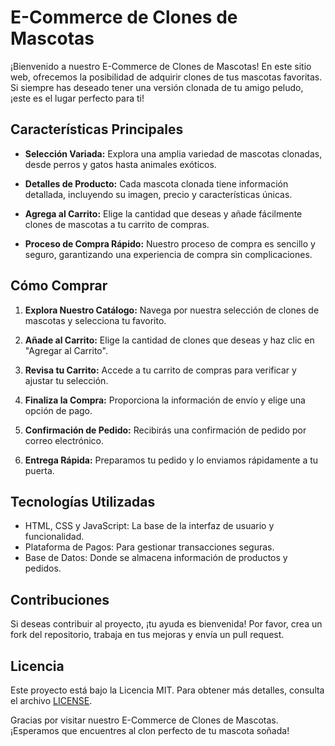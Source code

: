 # E-Commerce de Clones de Mascotas

¡Bienvenido a nuestro E-Commerce de Clones de Mascotas! En este sitio web, ofrecemos la posibilidad de adquirir clones de tus mascotas favoritas. Si siempre has deseado tener una versión clonada de tu amigo peludo, ¡este es el lugar perfecto para ti!

## Características Principales

- **Selección Variada:** Explora una amplia variedad de mascotas clonadas, desde perros y gatos hasta animales exóticos.

- **Detalles de Producto:** Cada mascota clonada tiene información detallada, incluyendo su imagen, precio y características únicas.

- **Agrega al Carrito:** Elige la cantidad que deseas y añade fácilmente clones de mascotas a tu carrito de compras.

- **Proceso de Compra Rápido:** Nuestro proceso de compra es sencillo y seguro, garantizando una experiencia de compra sin complicaciones.

## Cómo Comprar

1. **Explora Nuestro Catálogo:** Navega por nuestra selección de clones de mascotas y selecciona tu favorito.

2. **Añade al Carrito:** Elige la cantidad de clones que deseas y haz clic en "Agregar al Carrito".

3. **Revisa tu Carrito:** Accede a tu carrito de compras para verificar y ajustar tu selección.

4. **Finaliza la Compra:** Proporciona la información de envío y elige una opción de pago.

5. **Confirmación de Pedido:** Recibirás una confirmación de pedido por correo electrónico.

6. **Entrega Rápida:** Preparamos tu pedido y lo enviamos rápidamente a tu puerta.

## Tecnologías Utilizadas

- HTML, CSS y JavaScript: La base de la interfaz de usuario y funcionalidad.
- Plataforma de Pagos: Para gestionar transacciones seguras.
- Base de Datos: Donde se almacena información de productos y pedidos.

## Contribuciones

Si deseas contribuir al proyecto, ¡tu ayuda es bienvenida! Por favor, crea un fork del repositorio, trabaja en tus mejoras y envía un pull request.

## Licencia

Este proyecto está bajo la Licencia MIT. Para obtener más detalles, consulta el archivo [LICENSE](LICENSE).

Gracias por visitar nuestro E-Commerce de Clones de Mascotas. ¡Esperamos que encuentres al clon perfecto de tu mascota soñada!
